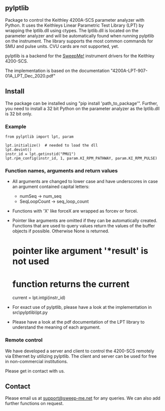 ## pylptlib

Package to control the Keithley 4200A-SCS parameter analyzer with Python. 
It uses the Keithleys Linear Parametric Test Library (LPT) by wrapping the lptlib.dll using 
ctypes. The lptlib.dll is located on the parameter analyzer and will be automatically
found when running pylptlib on the instrument. The library supports the most common commands
for SMU and pulse units. CVU cards are not supported, yet.

pylptlib is a backend for the [SweepMe!](https://sweep-me.net) instrument drivers for the Keithley 4200-SCS.

The implementation is based on the documentation "4200A-LPT-907-01A_LPT_Dec_2020.pdf"

## Install
The package can be installed using "pip install 'path_to_package'".
Further, you need to install a 32 bit Python on the parameter analyzer 
as the lptlib.dll is 32 bit only.

### Example

    from pylptlib import lpt, param
    
    lpt.initialize()  # needed to load the dll
    lpt.devint()
    instr_id = lpt.getinstid("PMU1")
    lpt.rpm_config(instr_id, 1, param.KI_RPM_PATHWAY, param.KI_RPM_PULSE)

### Function names, arguments and return values
* All arguments are changed to lower case and have underscores in case an argument contained capital letters:
   * numSeq -> num_seq
   * SeqLoopCount -> seq_loop_count

* Functions with 'X' like forceX are wrapped as forcev or forcei.

* Pointer like arguments are  omitted if they can be automatically created.
Functions that are used to query values return the values of the buffer objects if possible.
Otherwise None is returned.


    # pointer like argument '*result' is not used
    # function returns the current
    current = lpt.intgi(instr_id)

* For exact use of pylptlib, please have a look at the implementation in src\pylptlib\lpt.py

* Please have a look at the pdf documentation of the LPT library to understand the meaning of each argument.

### Remote control
We have developed a server and client to control the 4200-SCS remotely via Ethernet by utilizing pylptlib.
The client and server can be used for free in non-commercial institutions.

Please get in contact with us.

## Contact
Please email us at support@sweep-me.net for any queries. We can also add further functions on request.